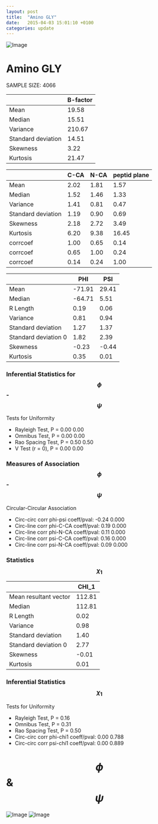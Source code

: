 ```yaml
---
layout: post
title:  "Amino GLY"
date:   2015-04-03 15:01:10 +0100
categories: update
---
```

<script src="https://cdnjs.cloudflare.com/ajax/libs/mathjax/2.7.0/MathJax.js?config=TeX-AMS-MML_HTMLorMML" type="text/javascript"></script>

![Image](../../../../../images/aadensity.png)

# Amino GLY


 SAMPLE SIZE: 4066
 
 
 
|     | B-factor |
| --- | --- |
| Mean | 19.58 |
| Median | 15.51 |
| Variance | 210.67 |
| Standard deviation | 14.51 |
| Skewness | 3.22 |
| Kurtosis | 21.47 |
 
 
 

|     | C-CA | N-CA | peptid plane |
| --- | --- | --- | --- |
| Mean | 2.02 | 1.81 | 1.57 |
| Median | 1.52 | 1.46 | 1.33 |
| Variance | 1.41 | 0.81 | 0.47 |
| Standard deviation | 1.19 | 0.90 | 0.69 |
| Skewness | 2.18 | 2.72 | 3.49 |
| Kurtosis | 6.20 | 9.38 | 16.45 |
| corrcoef | 1.00 | 0.65 | 0.14 |
| corrcoef | 0.65 | 1.00 | 0.24 |
| corrcoef | 0.14 | 0.24 | 1.00 |
 
 
 

|     | PHI | PSI |
| --- | --- | --- |
| Mean | -71.91 | 29.41 |
| Median | -64.71 | 5.51 |
| R Length | 0.19 | 0.06 |
| Variance | 0.81 | 0.94 |
| Standard deviation | 1.27 | 1.37 |
| Standard deviation 0 | 1.82 | 2.39 |
| Skewness | -0.23 | -0.44 |
| Kurtosis | 0.35 | 0.01 |

### Inferential Statistics for $$\phi$$-$$\psi$$ 

Tests for Uniformity

- Rayleigh Test, P = 0.00 0.00
- Omnibus Test,  P = 0.00 0.00
- Rao Spacing Test,  P = 0.50 0.50
- V Test (r = 0),  P = 0.00 0.00
### Measures of Association $$\phi$$-$$\psi$$

Circular-Circular Association
- Circ-circ corr phi-psi coeff/pval:	-0.24	 0.000
- Circ-line corr phi-C-CA coeff/pval:	0.19	 0.000
- Circ-line corr phi-N-CA coeff/pval:	0.11	 0.000
- Circ-line corr psi-C-CA coeff/pval:	0.16	 0.000
- Circ-line corr psi-N-CA coeff/pval:	0.09	 0.000
### Statistics $$\chi_1$$

|     | CHI_1 |
| --- | --- |
| Mean resultant vector | 112.81 |
| Median | 112.81 | 
| R Length | 0.02 | 
| Variance | 0.98 | 
| Standard deviation | 1.40 |
| Standard deviation 0| 2.77 |
| Skewness | -0.01 |
| Kurtosis | 0.01 |

 

### Inferential Statistics $$\chi_1$$
Tests for Uniformity

- Rayleigh Test, 	 P = 0.16
- Omnibus Test, 	 P = 0.31
- Rao Spacing Test, 	 P = 0.50
- Circ-circ corr phi-chi1 coeff/pval:	0.00	 0.788
- Circ-circ corr psi-chi1 coeff/pval:	0.00	 0.889


# $$\phi$$ & $$\psi$$
![Image](../../../../../images/GLY_Rama_phipsi.jpg)
![Image](../../../../../images/GLY_Rama_phipsiGrad.jpg)
